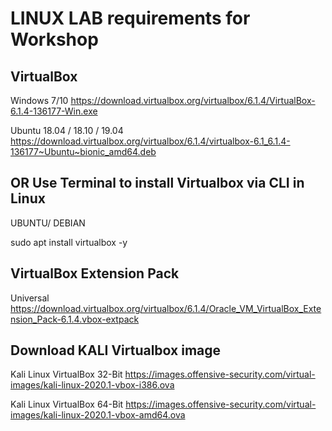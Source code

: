 LINUX LAB requirements for Workshop
===================================

VirtualBox
-------------------

Windows 7/10 
https://download.virtualbox.org/virtualbox/6.1.4/VirtualBox-6.1.4-136177-Win.exe


Ubuntu 18.04 / 18.10 / 19.04
https://download.virtualbox.org/virtualbox/6.1.4/virtualbox-6.1_6.1.4-136177~Ubuntu~bionic_amd64.deb

OR Use Terminal to install Virtualbox via CLI in Linux
------------------------------------------------------
UBUNTU/ DEBIAN

sudo apt install virtualbox -y

VirtualBox Extension Pack
-------------------------
Universal
https://download.virtualbox.org/virtualbox/6.1.4/Oracle_VM_VirtualBox_Extension_Pack-6.1.4.vbox-extpack


Download KALI Virtualbox image
------------------------------

Kali Linux VirtualBox 32-Bit
https://images.offensive-security.com/virtual-images/kali-linux-2020.1-vbox-i386.ova

Kali Linux VirtualBox 64-Bit
https://images.offensive-security.com/virtual-images/kali-linux-2020.1-vbox-amd64.ova

